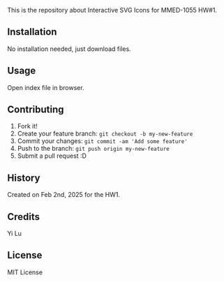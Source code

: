 This is the repository about Interactive SVG Icons for MMED-1055 HW#1.

## Installation
No installation needed, just download files.

## Usage
Open index file in browser.

## Contributing
1. Fork it!
2. Create your feature branch: `git checkout -b my-new-feature`
3. Commit your changes: `git commit -am 'Add some feature'`
4. Push to the branch: `git push origin my-new-feature`
5. Submit a pull request :D

## History
Created on Feb 2nd, 2025 for the HW1.

## Credits
Yi Lu

## License
MIT License
